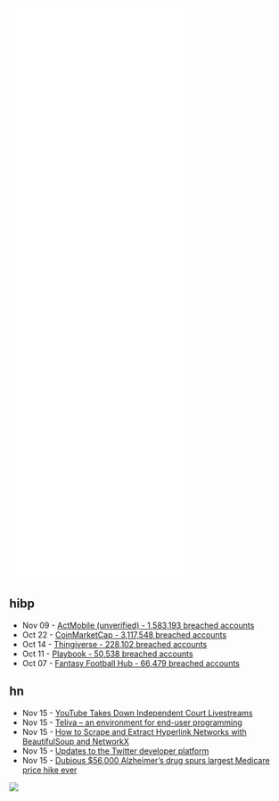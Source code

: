 ![Metrics](https://raw.githubusercontent.com/phixion/phixion/master/metrics.svg)

## hibp

<!--
for https://github.com/phixion/phixion/blob/main/.github/workflows/feeds.yml
-->
<!--START_SECTION:haveibeenpwnd-->
- Nov 09 - [ActMobile (unverified) - 1,583,193 breached accounts](https://haveibeenpwned.com/PwnedWebsites#ActMobile)
- Oct 22 - [CoinMarketCap - 3,117,548 breached accounts](https://haveibeenpwned.com/PwnedWebsites#CoinMarketCap)
- Oct 14 - [Thingiverse - 228,102 breached accounts](https://haveibeenpwned.com/PwnedWebsites#Thingiverse)
- Oct 11 - [Playbook - 50,538 breached accounts](https://haveibeenpwned.com/PwnedWebsites#Playbook)
- Oct 07 - [Fantasy Football Hub - 66,479 breached accounts](https://haveibeenpwned.com/PwnedWebsites#FantasyFootballHub)
<!--END_SECTION:haveibeenpwnd-->

## hn

<!--
for https://github.com/phixion/phixion/blob/main/.github/workflows/feeds.yml
-->
<!--START_SECTION:hn-->
- Nov 15 - [YouTube Takes Down Independent Court Livestreams](https://twitter.com/ReturnOfTheFleX/status/1460295030187438088)
- Nov 15 - [Teliva – an environment for end-user programming](https://github.com/akkartik/teliva)
- Nov 15 - [How to Scrape and Extract Hyperlink Networks with BeautifulSoup and NetworkX](https://connectingfigures.com/2021/11/15/how-to-scrape-and-extract-hyperlink-networks-with-beautifulsoup-and-networkx/)
- Nov 15 - [Updates to the Twitter developer platform](https://blog.twitter.com/developer/en_us/topics/tools/2021/build-whats-next-with-the-new-twitter-developer-platform)
- Nov 15 - [Dubious $56,000 Alzheimer’s drug spurs largest Medicare price hike ever](https://arstechnica.com/science/2021/11/dubious-56000-alzheimers-drug-spurs-largest-medicare-price-hike-ever/)
<!--END_SECTION:hn-->

<!--
for https://yhype.me
-->
![](https://hit.yhype.me/github/profile?user_id=13013670)
